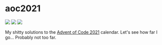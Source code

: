 # aoc2021

![](https://img.shields.io/badge/day%20📅-13-blue) ![](https://img.shields.io/badge/stars%20⭐-15-yellow) ![](https://img.shields.io/badge/days%20completed-7-red)

My shitty solutions to the [Advent of Code 2021](https://adventofcode.com/2021) calendar. Let's see how far I go... Probably not too far.
